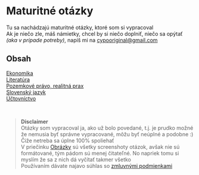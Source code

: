 # Maturitné otázky
Tu sa nachádzajú maturitné otázky, ktoré som si vypracoval  
Ak je niečo zle, máš námietky, chcel by si niečo doplniť, niečo sa opýtať *(aka v prípade potreby)*, napíš mi na [cypooriginal@gmail.com](mailto:cypooriginal@gmail.com)

## Obsah
[Ekonomika](Ekonomika.md)  
[Literatúra](Literatúra.md)  
[Pozemkové právo, realitná prax](PozemkovéPrávoRealitnáPrax.md)  
[Slovenský jazyk](SlovenskýJazyk.md)  
[Účtovníctvo](Účtovníctvo.md)  

&nbsp;  
> **Disclaimer**  
Otázky som vypracoval ja, ako už bolo povedané, t.j. je prudko možné že nemusia byť správne vypracované, môžu byť neúplné a podobne :) Čiže netreba sa úplne 100% spoliehať  
V priečinku [Obrázky](Obr%C3%A1zky/) sú všetky screenshoty otázok, avšak nie sú formátované, tým pádom sú menej čitateľné. No napriek tomu si myslím že sa z nich dá vyčítať takmer všetko  
Používaním dávate najavo súhlas so [zmluvnými podmienkami]()
